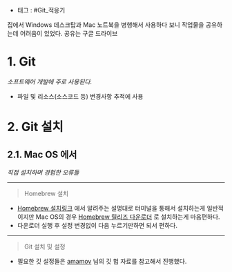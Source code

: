 - 태그 : #Git_적응기

집에서 Windows 데스크탑과 Mac 노트북을 병행해서 사용하다 보니 작업물을 공유하는데 어려움이 있었다. 공유는 구글 드라이브
# 1. Git
*소프트웨어 개발에 주로 사용된다.*
- 파일 및 리소스(소스코드 등) 변경사항 추적에 사용
# 2. Git 설치
## 2.1. Mac OS 에서
*직접 설치하며 경험한 오류들*
- - -
> Homebrew 설치
- [Homebrew 설치링크](https://brew.sh) 에서 알려주는 설명대로 터미널을 통해서 설치하는게 일반적이지만 Mac OS의 경우 [Homebrew 릴리즈 다운로더](https://github.com/Homebrew/brew/releases/latest) 로 설치하는게 마음편하다.
- 다운로더 실행 후 설정 변경없이 다음 누르기만하면 되서 편하다.
- - -
>Git 설치 및 설정
- 필요한 깃 설정들은 [amamov](https://github.com/amamov/gits#git-install-mac) 님의 깃 헙 자료를 참고해서 진행했다.

